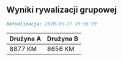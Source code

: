 ## Wyniki rywalizacji grupowej

```markdown
Aktualizacja: 2020-05-27 20:56:19
```

Drużyna A | Drużyna B
------------ | -------------
 8877 KM | 8656 KM